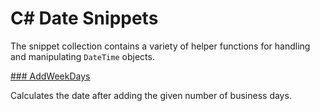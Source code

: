 # C# Date Snippets

The snippet collection contains a variety of helper functions for handling and manipulating `DateTime` objects.

[### AddWeekDays]("./AddWeekDays.md")

Calculates the date after adding the given number of business days.